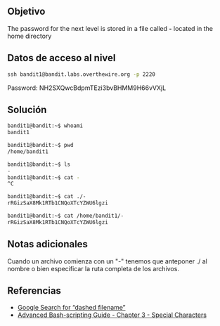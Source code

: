 ## Objetivo
The password for the next level is stored in a file called **-** located in the home directory
## Datos de acceso al nivel
``` cmd
ssh bandit1@bandit.labs.overthewire.org -p 2220
```

Password: NH2SXQwcBdpmTEzi3bvBHMM9H66vVXjL
## Solución
``` bash
bandit1@bandit:~$ whoami
bandit1

bandit1@bandit:~$ pwd
/home/bandit1

bandit1@bandit:~$ ls
-
bandit1@bandit:~$ cat -
^C

bandit1@bandit:~$ cat ./-
rRGizSaX8Mk1RTb1CNQoXTcYZWU6lgzi

bandit1@bandit:~$ cat /home/bandit1/-
rRGizSaX8Mk1RTb1CNQoXTcYZWU6lgzi
```

## Notas adicionales
Cuando un archivo comienza con un "-" tenemos que anteponer ./ al nombre o bien especificar la ruta completa de los archivos.
## Referencias
- [Google Search for “dashed filename”](https://www.google.com/search?q=dashed+filename)
- [Advanced Bash-scripting Guide - Chapter 3 - Special Characters](http://tldp.org/LDP/abs/html/special-chars.html)